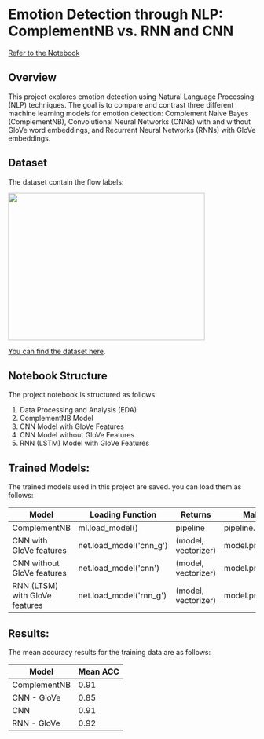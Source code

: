 # Emotion Detection through NLP: ComplementNB vs. RNN and CNN

[Refer to the Notebook](notebook.ipynb)

## **Overview**

This project explores emotion detection using Natural Language Processing (NLP) techniques.
The goal is to compare and contrast three different machine learning models for emotion detection:
Complement Naive Bayes (ComplementNB), Convolutional Neural Networks (CNNs)
with and without GloVe word embeddings, and Recurrent Neural Networks (RNNs) with GloVe embeddings.

## **Dataset**

The dataset contain the flow labels:

<img height="300" src="C:\Users\97254\Documents\MyProjects\Emotion_classification\data\dataset.png" width="400"/>

[You can find the dataset here](https://www.kaggle.com/datasets/praveengovi/emotions-dataset-for-nlp).

## **Notebook Structure**
The project notebook is structured as follows:

1) Data Processing and Analysis (EDA)
2) ComplementNB Model
3) CNN Model with GloVe Features
4) CNN Model without GloVe Features
5) RNN (LSTM) Model with GloVe Features

## **Trained Models**:
The trained models used in this project are saved. you can load them as follows:

| Model                          | Loading Function        | Returns             | Make Predictions             |
|--------------------------------|-------------------------|---------------------|------------------------------|
| ComplementNB                   | ml.load_model()         | pipeline            | pipeline.predict(x)          |
| CNN with GloVe features        | net.load_model('cnn_g') | (model, vectorizer) | model.predict(vectorizer(x)) |
| CNN without GloVe features     | net.load_model('cnn')   | (model, vectorizer) | model.predict(vectorizer(x)) |
| RNN (LTSM) with GloVe features | net.load_model('rnn_g') | (model, vectorizer) | model.predict(vectorizer(x)) |

## **Results**:

The mean accuracy results for the training data are as follows:

| Model        | Mean ACC |
|--------------|----------|
| ComplementNB | 0.91     |
| CNN - GloVe  | 0.85     |
| CNN          | 0.91     |
| RNN - GloVe  | 0.92     |







